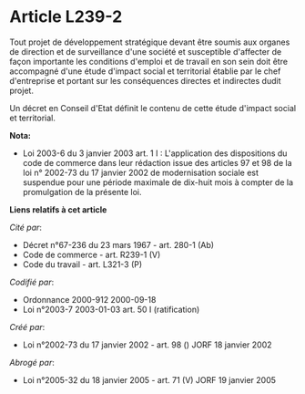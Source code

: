 # Article L239-2

Tout projet de développement stratégique devant être soumis aux organes de direction et de surveillance d'une société et
susceptible d'affecter de façon importante les conditions d'emploi et de travail en son sein doit être accompagné d'une étude
d'impact social et territorial établie par le chef d'entreprise et portant sur les conséquences directes et indirectes dudit
projet.

Un décret en Conseil d'Etat définit le contenu de cette étude d'impact social et territorial.

**Nota:**

- Loi 2003-6 du 3 janvier 2003 art. 1 I : L'application des dispositions du code de commerce dans leur rédaction issue des
articles 97 et 98 de la loi n° 2002-73 du 17 janvier 2002 de modernisation sociale est suspendue pour une période maximale de
dix-huit mois à compter de la promulgation de la présente loi.

**Liens relatifs à cet article**

_Cité par_:

  - Décret n°67-236 du 23 mars 1967 - art. 280-1 (Ab)
  - Code de commerce - art. R239-1 (V)
  - Code du travail - art. L321-3 (P)

_Codifié par_:

  - Ordonnance 2000-912 2000-09-18
  - Loi n°2003-7 2003-01-03 art. 50 I (ratification)

_Créé par_:

  - Loi n°2002-73 du 17 janvier 2002 - art. 98 () JORF 18 janvier 2002

_Abrogé par_:

  - Loi n°2005-32 du 18 janvier 2005 - art. 71 (V) JORF 19 janvier 2005
